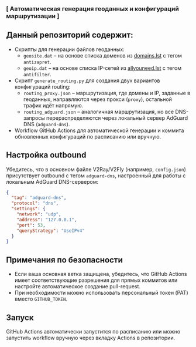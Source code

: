 ### [ Автоматическая генерация геоданных и конфигураций маршрутизации ]

## Данный репозиторий содержит:
- Скрипты для генерации файлов геоданных:
  - `geosite.dat` – на основе списка доменов из [domains.lst](https://antifilter.download/list/domains.lst) с тегом `antizapret`.
  - `geoip.dat` – на основе списка IP-сетей из [allyouneed.lst](https://antifilter.download/list/allyouneed.lst) с тегом `antifilter`.
- Скрипт `generate_routing.py` для создания двух вариантов конфигураций routing:
  - `routing_proxy.json` – маршрутизация, где домены и IP, заданные в геоданных, направляются через прокси (`proxy`), остальной трафик идёт напрямую.
  - `routing_adguard.json` – аналогичная маршрутизация, но все DNS-запросы перераспределяются через локальный сервер AdGuard DNS (`adguard-dns`).
- Workflow GitHub Actions для автоматической генерации и коммита обновленных конфигураций по расписанию или вручную.

## Настройка outbound
Убедитесь, что в основном файле V2Ray/V2Fly (например, `config.json`) присутствует outbound с тегом `adguard-dns`, настроенный для работы с локальным AdGuard DNS-сервером:
```json
{
  "tag": "adguard-dns",
  "protocol": "dns",
  "settings": {
    "network": "udp",
    "address": "127.0.0.1",
    "port": 53,
    "queryStrategy": "UseIPv4"
  }
}
```

## Примечания по безопасности
- Если ваша основная ветка защищена, убедитесь, что GitHub Actions имеет соответствующие разрешения для прямых коммитов или настройте автоматическое создание pull-request.
- При необходимости можно использовать персональный токен (PAT) вместо `GITHUB_TOKEN`.

## Запуск
GitHub Actions автоматически запустится по расписанию или можно запустить workflow вручную через вкладку Actions в репозитории.

